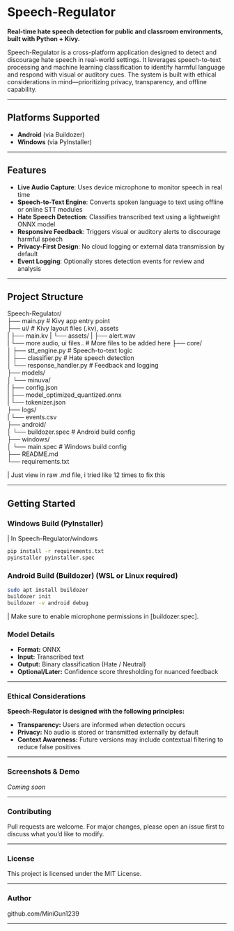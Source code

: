 # Speech-Regulator

**Real-time hate speech detection for public and classroom environments, built with Python + Kivy.**

Speech-Regulator is a cross-platform application designed to detect and discourage hate speech in real-world settings. It leverages speech-to-text processing and machine learning classification to identify harmful language and respond with visual or auditory cues. The system is built with ethical considerations in mind—prioritizing privacy, transparency, and offline capability.

---

## Platforms Supported

- **Android** (via Buildozer)
- **Windows** (via PyInstaller)

---

## Features

- **Live Audio Capture**: Uses device microphone to monitor speech in real time  
- **Speech-to-Text Engine**: Converts spoken language to text using offline or online STT modules  
- **Hate Speech Detection**: Classifies transcribed text using a lightweight ONNX model  
- **Responsive Feedback**: Triggers visual or auditory alerts to discourage harmful speech  
- **Privacy-First Design**: No cloud logging or external data transmission by default  
- **Event Logging**: Optionally stores detection events for review and analysis  

---

## Project Structure

Speech-Regulator/  
├── main.py                                     # Kivy app entry point  
├── ui/                                         # Kivy layout files (.kv), assets  
|   ├── main.kv
|   └── assets/
|       ├── alert.wav  
|       └── more audio, ui files..              # More files to be added here
├── core/  
│   ├── stt_engine.py                           # Speech-to-text logic  
│   ├── classifier.py                           # Hate speech detection  
│   └── response_handler.py                     # Feedback and logging  
├── models/  
│   └── minuva/  
|       ├── config.json  
|       ├── model_optimized_quantized.onnx   
|       └── tokenizer.json  
├── logs/  
|   └── events.csv  
├── android/  
│   └── buildozer.spec                          # Android build config  
├── windows/  
│   └── main.spec                               # Windows build config   
├── README.md  
└── requirements.txt  

| Just view in raw .md file, i tried like 12 times to fix this

---
## Getting Started

### Windows Build (PyInstaller)
| In Speech-Regulator/windows
```bash
pip install -r requirements.txt
pyinstaller pyinstaller.spec
```
### Android Build (Buildozer) (WSL or Linux required)

```bash
sudo apt install buildozer
buildozer init
buildozer -v android debug
```
| Make sure to enable microphone permissions in [buildozer.spec].

### Model Details

- **Format:** ONNX
- **Input:** Transcribed text
- **Output:** Binary classification (Hate / Neutral)
- **Optional/Later:** Confidence score thresholding for nuanced feedback

---

### Ethical Considerations

**Speech-Regulator is designed with the following principles:**

- **Transparency:** Users are informed when detection occurs
- **Privacy:** No audio is stored or transmitted externally by default
- **Context Awareness:** Future versions may include contextual filtering to reduce false positives

---

### Screenshots & Demo

*Coming soon*

---

### Contributing

Pull requests are welcome. For major changes, please open an issue first to discuss what you’d like to modify.

---

### License

This project is licensed under the MIT License.

---

### Author

github.com/MiniGun1239

---
